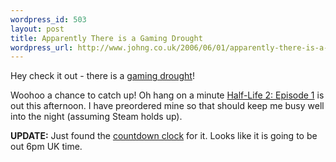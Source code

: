 ```yaml
--- 
wordpress_id: 503
layout: post
title: Apparently There is a Gaming Drought
wordpress_url: http://www.johng.co.uk/2006/06/01/apparently-there-is-a-gaming-drought/
---
```

Hey check it out - there is a <a href="http://www.joystiq.com/2006/05/31/the-summer-gaming-drought-is-upon-us/">gaming drought</a>!

Woohoo a chance to catch up! Oh hang on a minute <a href="http://storefront.steampowered.com/v2/index.php?area=game&AppId=380">Half-Life 2: Episode 1</a> is out this afternoon. I have preordered mine so that should keep me busy well into the night (assuming Steam holds up).

<strong>UPDATE:</strong> Just found the <a href="http://ep1.half-life2.com/">countdown clock</a> for it. Looks like it is going to be out 6pm UK time.
